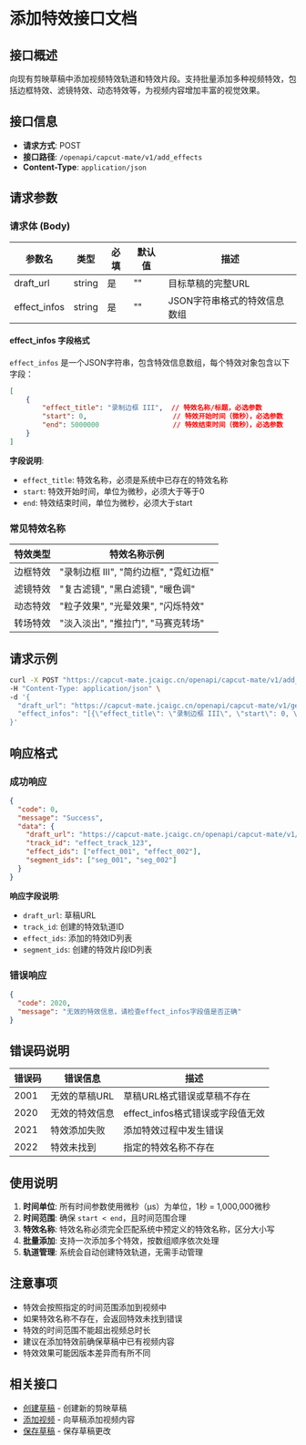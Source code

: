 # 添加特效接口文档

## 接口概述
向现有剪映草稿中添加视频特效轨道和特效片段。支持批量添加多种视频特效，包括边框特效、滤镜特效、动态特效等，为视频内容增加丰富的视觉效果。

## 接口信息
- **请求方式**: POST
- **接口路径**: `/openapi/capcut-mate/v1/add_effects`
- **Content-Type**: `application/json`

## 请求参数

### 请求体 (Body)

| 参数名 | 类型 | 必填 | 默认值 | 描述 |
|--------|------|------|--------|------|
| draft_url | string | 是 | "" | 目标草稿的完整URL |
| effect_infos | string | 是 | "" | JSON字符串格式的特效信息数组 |

#### effect_infos 字段格式

`effect_infos` 是一个JSON字符串，包含特效信息数组，每个特效对象包含以下字段：

```json
[
    {
        "effect_title": "录制边框 III",  // 特效名称/标题，必选参数
        "start": 0,                     // 特效开始时间（微秒），必选参数  
        "end": 5000000                  // 特效结束时间（微秒），必选参数
    }
]
```

**字段说明**:
- `effect_title`: 特效名称，必须是系统中已存在的特效名称
- `start`: 特效开始时间，单位为微秒，必须大于等于0
- `end`: 特效结束时间，单位为微秒，必须大于start

### 常见特效名称

| 特效类型 | 特效名称示例 |
|----------|--------------|
| 边框特效 | "录制边框 III", "简约边框", "霓虹边框" |
| 滤镜特效 | "复古滤镜", "黑白滤镜", "暖色调" |
| 动态特效 | "粒子效果", "光晕效果", "闪烁特效" |
| 转场特效 | "淡入淡出", "推拉门", "马赛克转场" |

## 请求示例

```bash
curl -X POST "https://capcut-mate.jcaigc.cn/openapi/capcut-mate/v1/add_effects" \
-H "Content-Type: application/json" \
-d '{
  "draft_url": "https://capcut-mate.jcaigc.cn/openapi/capcut-mate/v1/get_draft?draft_id=2025092811473036584258",
  "effect_infos": "[{\"effect_title\": \"录制边框 III\", \"start\": 0, \"end\": 5000000}, {\"effect_title\": \"复古滤镜\", \"start\": 2000000, \"end\": 7000000}]"
}'
```

## 响应格式

### 成功响应

```json
{
  "code": 0,
  "message": "Success",
  "data": {
    "draft_url": "https://capcut-mate.jcaigc.cn/openapi/capcut-mate/v1/get_draft?draft_id=2025092811473036584258",
    "track_id": "effect_track_123",
    "effect_ids": ["effect_001", "effect_002"],
    "segment_ids": ["seg_001", "seg_002"]
  }
}
```

**响应字段说明**:
- `draft_url`: 草稿URL
- `track_id`: 创建的特效轨道ID
- `effect_ids`: 添加的特效ID列表
- `segment_ids`: 创建的特效片段ID列表

### 错误响应

```json
{
  "code": 2020,
  "message": "无效的特效信息，请检查effect_infos字段值是否正确"
}
```

## 错误码说明

| 错误码 | 错误信息 | 描述 |
|--------|----------|------|
| 2001 | 无效的草稿URL | 草稿URL格式错误或草稿不存在 |
| 2020 | 无效的特效信息 | effect_infos格式错误或字段值无效 |
| 2021 | 特效添加失败 | 添加特效过程中发生错误 |
| 2022 | 特效未找到 | 指定的特效名称不存在 |

## 使用说明

1. **时间单位**: 所有时间参数使用微秒（μs）为单位，1秒 = 1,000,000微秒
2. **时间范围**: 确保 `start < end`，且时间范围合理
3. **特效名称**: 特效名称必须完全匹配系统中预定义的特效名称，区分大小写
4. **批量添加**: 支持一次添加多个特效，按数组顺序依次处理
5. **轨道管理**: 系统会自动创建特效轨道，无需手动管理

## 注意事项

- 特效会按照指定的时间范围添加到视频中
- 如果特效名称不存在，会返回特效未找到错误
- 特效的时间范围不能超出视频总时长
- 建议在添加特效前确保草稿中已有视频内容
- 特效效果可能因版本差异而有所不同

## 相关接口

- [创建草稿](./create_draft.md) - 创建新的剪映草稿
- [添加视频](./add_videos.md) - 向草稿添加视频内容
- [保存草稿](./save_draft.md) - 保存草稿更改